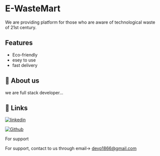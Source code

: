 # E-WasteMart

We are providing platform for those who are 
aware of technological waste of 21st century.


## Features

- Eco-friendly
- esey to use
- fast delivery



## 🚀 About us
we are full stack developer...


## 🔗 Links

[![linkedin](https://img.shields.io/badge/linkedin-0A66C2?style=for-the-badge&logo=linkedin&logoColor=white)](https://www.linkedin.com/)

[![Github](https://img.shields.io/badge/github-0A66C2?style=for-the-badge&logo=github&logoColor=white)](https://github.com/devp1866)


For support

For support, contact to us through email->
devp1866@gmail.com